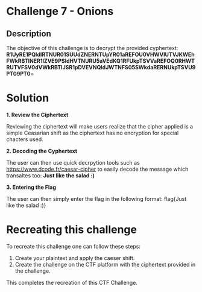 ﻿﻿

# Challenge 7 - Onions

## Description

The objective of this challenge is to decrypt the provided cyphertext: **R1UyRE1PQldIRTNUR01SUUdZNERNTUpYR01aREFOU0VHWVlUTVJKWEhFWkRBTlNER1lZVE9PSldHVTNURU5aVEdKQ1RFUkpTSVVaREFOQ0RHWTRUTVFSV0dVWkRBTlJSR1pDVEVNQldJWTNFS05SWkdaRERNUkpTSVU9PT09PT0**=

# Solution
**1. Review the Ciphertext**

Reviewing the ciphertext will make users realize that the cipher applied is a simple Ceasarian shift as the ciphertext has no encryption for special chacters used.
 
**2. Decoding the Cyphertext**

The user can then use quick decrpytion tools such as https://www.dcode.fr/caesar-cipher to easily decode the message which transaltes too: **Just like the salad :)**

**3. Entering the Flag**

The user can then simply enter the flag in the following format: flag{Just like the salad :)}

# Recreating this challenge 

To recreate this challenge one can follow these steps:

1. Create your plaintext and apply the caeser shift.
2. Create the challenge on the CTF platform with the ciphertext provided in the challenge.

This completes the recreation of this CTF Challenge. 

